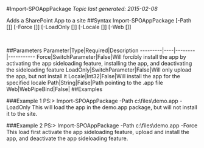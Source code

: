 #Import-SPOAppPackage
*Topic last generated: 2015-02-08*

Adds a SharePoint App to a site
##Syntax
    Import-SPOAppPackage [-Path [<String>]] [-Force [<SwitchParameter>]] [-LoadOnly [<SwitchParameter>]] [-Locale [<Int32>]] [-Web [<WebPipeBind>]]

&nbsp;

##Parameters
Parameter|Type|Required|Description
---------|----|--------|-----------
Force|SwitchParameter|False|Will forcibly install the app by activating the app sideloading feature, installing the app, and deactivating the sideloading feature
LoadOnly|SwitchParameter|False|Will only upload the app, but not install it
Locale|Int32|False|Will install the app for the specified locale
Path|String|False|Path pointing to the .app file
Web|WebPipeBind|False|
##Examples

###Example 1
    PS:> Import-SPOAppPackage -Path c:\files\demo.app -LoadOnly
This will load the app in the demo.app package, but will not install it to the site.
 

###Example 2
    PS:> Import-SPOAppPackage -Path c:\files\demo.app -Force
This load first activate the app sideloading feature, upload and install the app, and deactivate the app sideloading feature.
    
